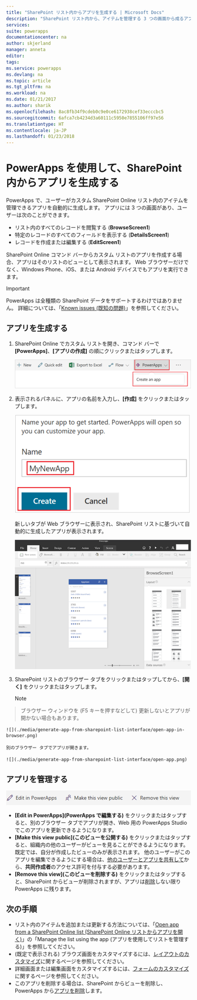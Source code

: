 ```yaml
---
title: "SharePoint リスト内からアプリを生成する | Microsoft Docs"
description: "SharePoint リスト内から、アイテムを管理する 3 つの画面から成るアプリを生成します。SharePoint サイトはオンプレミスとクラウドのどちらにあってもかまいません。"
services: 
suite: powerapps
documentationcenter: na
author: skjerland
manager: anneta
editor: 
tags: 
ms.service: powerapps
ms.devlang: na
ms.topic: article
ms.tgt_pltfrm: na
ms.workload: na
ms.date: 01/21/2017
ms.author: sharik
ms.openlocfilehash: 8ac8fb34f9cdeb0c9e0ce6172938cef33ecccbc5
ms.sourcegitcommit: 6afca7cb4234d3a60111c5950e7855106ff97e56
ms.translationtype: HT
ms.contentlocale: ja-JP
ms.lasthandoff: 01/23/2018
---
```

# <a name="generate-an-app-from-within-sharepoint-using-powerapps"></a>PowerApps を使用して、SharePoint 内からアプリを生成する



PowerApps で、ユーザーがカスタム SharePoint Online リスト内のアイテムを管理できるアプリを自動的に生成します。 アプリには 3 つの画面があり、ユーザーは次のことができます。

* リスト内のすべてのレコードを閲覧する (**BrowseScreen1**)
* 特定のレコードのすべてのフィールドを表示する (**DetailsScreen1**)
* レコードを作成または編集する (**EditScreen1**)

SharePoint Online コマンド バーからカスタム リストのアプリを作成する場合、アプリはそのリストのビューとして表示されます。 Web ブラウザーだけでなく、Windows Phone、iOS、または Android デバイスでもアプリを実行できます。

> [!IMPORTANT]
> PowerApps は全種類の SharePoint データをサポートするわけではありません。 詳細については、「[Known issues (既知の問題)](connections/connection-sharepoint-online.md#known-issues)」を参照してください。

## <a name="generate-an-app"></a>アプリを生成する
1. SharePoint Online でカスタム リストを開き、コマンド バーで **[PowerApps]**、**[アプリの作成]** の順にクリックまたはタップします。
   
    ![](./media/generate-app-from-sharepoint-list-interface/generate-new-app.png)
2. 表示されるパネルに、アプリの名前を入力し、**[作成]** をクリックまたはタップします。
   
    ![](./media/generate-app-from-sharepoint-list-interface/enter-app-name.png)
   
    新しいタブが Web ブラウザーに表示され、SharePoint リストに基づいて自動的に生成したアプリが表示されます。
   
    ![](./media/generate-app-from-sharepoint-list-interface/powerapp-studio-for-web.png)  
3. SharePoint リストのブラウザー タブをクリックまたはタップしてから、**[開く]** をクリックまたはタップします。
   
    > [!NOTE]
> ブラウザー ウィンドウを (F5 キーを押すなどして) 更新しないとアプリが開かない場合もあります。
   
    ![](./media/generate-app-from-sharepoint-list-interface/open-app-in-browser.png)
   
    別のブラウザー タブでアプリが開きます。
   
    ![](./media/generate-app-from-sharepoint-list-interface/open-app.png)

## <a name="manage-the-app"></a>アプリを管理する
![](./media/generate-app-from-sharepoint-list-interface/command-bar.png)

* **[Edit in PowerApps]\(PowerApps で編集する)** をクリックまたはタップすると、別のブラウザー タブでアプリが開き、Web 用の PowerApps Studio でこのアプリを更新できるようになります。
* **[Make this view public]\(このビューを公開する)** をクリックまたはタップすると、組織内の他のユーザーがビューを見ることができるようになります。 既定では、自分が作成したビューのみが表示されます。 他のユーザーがこのアプリを編集できるようにする場合は、[他のユーザーとアプリを共有して](share-app.md)から、**共同作成者**のアクセス許可を付与する必要があります。
* **[Remove this view]\(このビューを削除する)** をクリックまたはタップすると、SharePoint からビューが削除されますが、アプリは[削除](delete-app.md)しない限り PowerApps に残ります。

## <a name="next-steps"></a>次の手順
* リスト内のアイテムを追加または更新する方法については、「[Open app from a SharePoint Online list (SharePoint Online リストからアプリを開く)](open-app-embedded-in-sharepoint.md)」の「Manage the list using the app (アプリを使用してリストを管理する)」を参照してください。
* (既定で表示される) ブラウズ画面をカスタマイズするには、[レイアウトのカスタマイズ](customize-layout-sharepoint.md)に関するページを参照してください。
* 詳細画面または編集画面をカスタマイズするには、[フォームのカスタマイズ](customize-forms-sharepoint.md)に関するページを参照してください。
* このアプリを削除する場合は、SharePoint からビューを削除し、PowerApps から[アプリを削除](delete-app.md)します。

